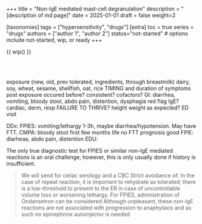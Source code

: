 +++
title = "Non-IgE mediated mast-cell degranulation"
description = "[description of md page]"
date = 2025-01-01
draft = false
weight=2

[taxonomies]
tags = ["hypersensitivity", "drugs"]
[extra]
toc = true
series = "drugs"
authors = ["author 1", "author 2"]
status="not-started" # options include not-started, wip, or ready
+++

{{ wip() }}

</br>
</br>

<div class="blur-container">

exposure (new, old, prev tolerated, ingredients, through breastmilk)
dairy, soy, wheat, sesame, shellfish, oat, rice
TIMING and duration of symptoms post exposure
occured before? consistent?
cofactors?
GI: diarrhea, vomiting, bloody stool, abdo pain, distention, dysphagia
red flag IgE? cardiac, derm, resp
FAILURE TO THRIVE? height weight as expected?
ED visit

DDx:
FPIES: vomiting/lethargy 1-3h, maybe diarrhea/hypotension. May have FTT.
CMPA: bloody stool first few months life no FTT prognosis good
FPIE: diarheaa, abdo pain, distention
EDU:

The only true diagnostic test for FPIES or similar non-IgE mediated reactions is an oral challenge; however, this is only usually done if history is insufficient.

> We will send for celiac serology and a CBC
> Strict avoidance of:
> In the case of repeat reaction, it is important to rehydrate as tolerated; there is a low-threshold to present to the ER in case of uncontrollable volume loss or worsening lethargy. For FPIES, administration of Ondansetron can be considered
> Although unpleasant, these non-IgE reactions are not associated with progression to anaphylaxis and as such no epinephrine autoinjector is needed

</div>
